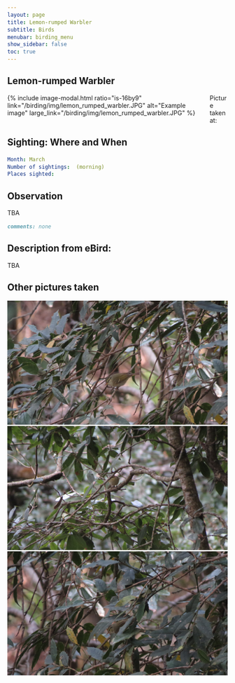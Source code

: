 ```yaml
---
layout: page
title: Lemon-rumped Warbler
subtitle: Birds
menubar: birding_menu
show_sidebar: false
toc: true
---
```


## Lemon-rumped Warbler

<div class="columns">
<div class="column is-6">
{% include image-modal.html ratio="is-16by9" link="/birding/img/lemon_rumped_warbler.JPG" alt="Example image" large_link="/birding/img/lemon_rumped_warbler.JPG" %}
</div>
<div class="column is-6">
Picture taken at:
</div>
</div>

## Sighting: Where and When
```yaml
Month: March
Number of sightings:  (morning)
Places sighted: 
```

## Observation
TBA

```markdown
comments: none
```

## Description from eBird:
TBA


## Other pictures taken
![lemon_rumped_warbler 1](/birding/img/lemon_rumped_warbler1.JPG)
![lemon_rumped_warbler 2](/birding/img/lemon_rumped_warbler2.JPG)
![lemon_rumped_warbler 3](/birding/img/lemon_rumped_warbler3.JPG)
